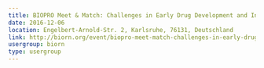 ```yaml
---
title: BIOPRO Meet & Match: Challenges in Early Drug Development and Innovation in Drug Delivery
date: 2016-12-06
location: Engelbert-Arnold-Str. 2, Karlsruhe, 76131, Deutschland
link: http://biorn.org/event/biopro-meet-match-challenges-in-early-drug-development-and-innovation-in-drug-delivery/
usergroup: biorn
type: usergroup
---
```

